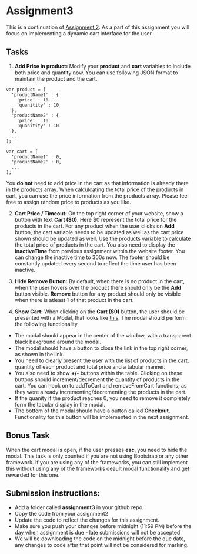 # Assignment3

This is a continuation of [Assignment 2](https://github.com/erkartik91/assignment2). As a part of this assignment you will focus on implementing a dynamic cart interface for the user.

## Tasks

1. **Add Price in product:** Modify your **product** and **cart** variables to include both price and quantity now. You can use following JSON format to maintain the product and the cart. 
  ```
  var product = [
    'productName1' : {
      'price' : 10
      'quanitity' : 10
    },
    'productName2' : {
      'price' : 10
      'quanitity' : 10
    },
    ...
  ];
  
  var cart = [
    'productName1' : 0,
    'productName2' : 0,
    ...
  ];
  ```
  You **do not** need to add price in the cart as that information is already there in the products array. When calculcating the total price of the products in cart, you can use the price information from the products array. Please feel free to assign random price to products as you like.

2. **Cart Price / Timeout:** On the top right corner of your website, show a button with text **Cart ($0)**. Here $0 represent the total price for the products in the cart. For any product when the user clicks on **Add** button, the cart variable needs to be updated as well as the cart price shown should be updated as well. Use the products variable to calculate the total price of products in the cart. You also need to display the **inactiveTime** from previous assignment within the website footer. You can change the inactive time to 300s now. The footer should be constantly updated every second to reflect the time user has been inactive.

3. **Hide Remove Button:** By default, when there is no product in the cart, when the user hovers over the product there should only be the **Add** button visible. **Remove** button for any product should only be visible when there is atleast 1 of that product in the cart.

4. **Show Cart:** When clicking on the  **Cart ($0)** button, the user should be presented with a Modal, that looks like [this](http://maxcdn.webappers.com/img/2011/03/css-modal.png). The modal should perform the following functionality
  - The modal should appear in the center of the window, with a transparent black bakground around the modal.
  - The modal should have a button to close the link in the top right corner, as shown in the link.
  - You need to clearly present the user with the list of products in the cart, quantity of each product and total price and a tabular manner.
  - You also need to show **+/-** buttons within the table. Clicking on these buttons should increment/decrement the quantity of products in the cart. You can hook on to addToCart and removeFromCart functions, as they were already incrementing/decrementing the products in the cart.
  - If the quanity if the product reaches 0, you need to remove it completely form the tabular display in the modal.
  - The bottom of the modal should have a button called **Checkout**. Functionality for this button will be implemented in the next assignment.

## Bonus Task
When the cart modal is open, if the user presses **esc**, you need to hide the modal. This task is only counted if you are not using Bootstrap or any other framework. If you are using any of the frameworks, you can still implement this without using any of the frameworks deault modal functionality and get rewarded for this one.

## Submission instructions:

* Add a folder called **assignment3** in your github repo.
* Copy the code from your assignment2
* Update the code to reflect the changes for this assignment.
* Make sure you push your changes before midnight (11:59 PM) before the day when assignment is due - late submissions will not be accepted.
* We will be downloading the code on the midnight before the due date, any changes to code after that point will not be considered for marking.
